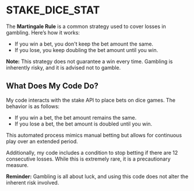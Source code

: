 <div>
  <h1>STAKE_DICE_STAT</h1>
  <p>The <strong>Martingale Rule</strong> is a common strategy used to cover losses in gambling. Here’s how it works:</p>
  <ul>
    <li>If you win a bet, you don't keep the bet amount the same.</li>
    <li>If you lose, you keep doubling the bet amount until you win.</li>
  </ul>
  <p><strong>Note:</strong> This strategy does not guarantee a win every time. Gambling is inherently risky, and it is advised not to gamble.</p>
  
  <h2>What Does My Code Do?</h2>
  <p>My code interacts with the stake API to place bets on dice games. The behavior is as follows:</p>
  <ul>
    <li>If you win a bet, the bet amount remains the same.</li>
    <li>If you lose a bet, the bet amount is doubled until you win.</li>
  </ul>
  <p>This automated process mimics manual betting but allows for continuous play over an extended period.</p>
  <p>Additionally, my code includes a condition to stop betting if there are 12 consecutive losses. While this is extremely rare, it is a precautionary measure.</p>
  
  <p><strong>Reminder:</strong> Gambling is all about luck, and using this code does not alter the inherent risk involved.</p>
</div>
